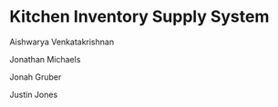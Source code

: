 Kitchen Inventory Supply System
==========================

Aishwarya Venkatakrishnan

Jonathan Michaels

Jonah Gruber

Justin Jones

